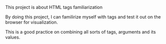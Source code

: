 This project is about HTML tags familiarization

By doing this project, I can familirize myself with tags and test it out on the browser for visualization.

This is a good practice on combining all sorts of tags, arguments and its values.